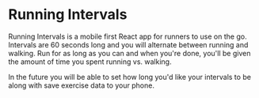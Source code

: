 # Running Intervals

Running Intervals is a mobile first React app for runners to use on the go. Intervals are 60 seconds long and you will alternate between running and walking. Run for as long as you can and when you're done, you'll be given the amount of time you spent running vs. walking. 

In the future you will be able to set how long you'd like your intervals to be along with save exercise data to your phone. 
